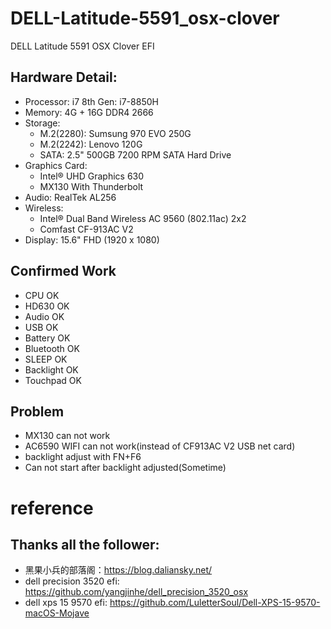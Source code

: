 # DELL-Latitude-5591_osx-clover
DELL Latitude 5591 OSX Clover EFI

## Hardware Detail:
- Processor: i7 8th Gen: i7-8850H
- Memory: 4G + 16G DDR4 2666
- Storage: 
  * M.2(2280): Sumsung 970 EVO 250G
  * M.2(2242): Lenovo 120G
  * SATA: 2.5" 500GB 7200 RPM SATA Hard Drive
- Graphics Card:
  * Intel® UHD Graphics 630
  * MX130 With Thunderbolt
- Audio: RealTek AL256
- Wireless: 
  * Intel® Dual Band Wireless AC 9560 (802.11ac) 2x2
  * Comfast CF-913AC V2
- Display: 15.6" FHD (1920 x 1080) 

## Confirmed Work
- CPU OK
- HD630 OK
- Audio OK
- USB OK
- Battery OK
- Bluetooth OK
- SLEEP OK
- Backlight OK
- Touchpad OK

## Problem
- MX130 can not work
- AC6590 WIFI can not work(instead of CF913AC V2 USB net card)
- backlight adjust with FN+F6
- Can not start after backlight adjusted(Sometime) 

# reference
## Thanks all the follower:
- 黑果小兵的部落阁：https://blog.daliansky.net/
- dell precision 3520 efi: https://github.com/yangjinhe/dell_precision_3520_osx
- dell xps 15 9570 efi: https://github.com/LuletterSoul/Dell-XPS-15-9570-macOS-Mojave
